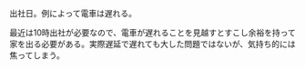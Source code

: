 出社日。例によって電車は遅れる。

最近は10時出社が必要なので、電車が遅れることを見越すとすこし余裕を持って家を出る必要がある。実際遅延で遅れても大した問題ではないが、気持ち的には焦ってしまう。

